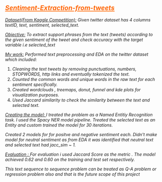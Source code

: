 <h2 style="text-align: left;"><span style="text-decoration: underline; color: #ff6600;"><em>Sentiment-Extraction-from-<span style="color: #ff6600; text-decoration: underline;">tweets</span></em></span></h2>
<p><span style="text-decoration: underline;"><em>Dataset(From Kaggle Competition):</em></span><em> Given twitter dataset has 4 columns textID, text, sentiment, selected_text.</em></p>
<p><em><span style="text-decoration: underline;">Objective:</span> To extract support phrases from the text (tweets) according to the given sentiment of the tweet and check accuracy with the target variable i.e selected_text</em></p>
<p><span style="text-decoration: underline;"><em>My work:</em></span><em> Performed text preprocessing and EDA on the twitter dataset which included:&nbsp;</em></p>
<ol>
<li><em>Cleaning the text tweets by removing punctuations, numbers, STOPWORDS, http links and eventually tokenized the text.</em></li>
<li><em>Counted the common words and unique words in the raw text for each sentiment specifically.</em></li>
<li><em>Created wordclouds , treemaps, donut, funnel and kde plots for visualization purposes.</em></li>
<li style="text-align: left;"><em>Used Jaccard similarity to check the similarity between the text and selected text.</em></li>
</ol>
<p><span style="text-decoration: underline;"><em>Creating the model: </em></span><em>I treated the problem as a Named Entitiy Recognition task. I used the Spacy NER model pipeline. Treated the selected text as an Entity and custom trained the model for 30 iterations.</em></p>
<p><em>Created 2 models for for positve and negative sentiment each. Didn't make model for neutral sentiment as from EDA it was identified that neutral text and selected text had jacc_sim ~ 1.</em></p>
<p><span style="text-decoration: underline;"><em>Evaluation : </em></span><em>For evaluation i used Jaccard Score as the metric . The model achieved 0.62 and 0.60 on the training and test set respectively.<br /></em></p>
<p><em>This text sequence to sequence problem can be treated as Q-A problem or regression problem also and that is the future scope of this project</em></p>
